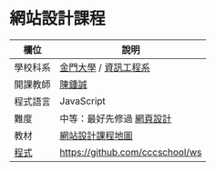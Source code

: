 # 網站設計課程

欄位          | 說明
--------------|------------------------
學校科系       | [金門大學](https://www.nqu.edu.tw/) / [資訊工程系](https://www.nqu.edu.tw/educsie/)
開課教師       | [陳鍾誠](../../)
程式語言       | JavaScript
難度           | 中等：最好先修過 [網頁設計](../網頁設計)
教材           | [網站設計課程地圖](./map.md)
[程式](./code) | https://github.com/cccschool/ws



